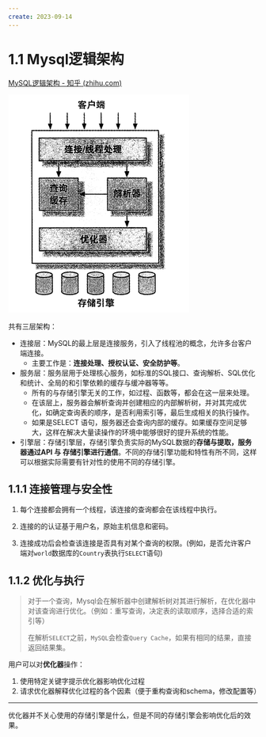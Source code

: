 ```yaml
---
create: 2023-09-14
---
```

# 1.1 Mysql逻辑架构

[MySQL逻辑架构 - 知乎 (zhihu.com)](https://zhuanlan.zhihu.com/p/416970649)

<img src="./assets/image-20230914103743790.png" alt="image-20230914103743790" style="zoom:50%;" />

共有三层架构：

* 连接层：MySQL的最上层是连接服务，引入了线程池的概念，允许多台客户端连接。
  * 主要工作是：**连接处理、授权认证、安全防护等**。
* 服务层：服务层用于处理核心服务，如标准的SQL接口、查询解析、SQL优化和统计、全局的和引擎依赖的缓存与缓冲器等等。
  * 所有的与存储引擎无关的工作，如过程、函数等，都会在这一层来处理。
  * 在该层上，服务器会解析查询并创建相应的内部解析树，并对其完成优化，如确定查询表的顺序，是否利用索引等，最后生成相关的执行操作。
  * 如果是SELECT 语句，服务器还会查询内部的缓存。如果缓存空间足够大，这样在解决大量读操作的环境中能够很好的提升系统的性能。
* 引擎层：存储引擎层，存储引擎负责实际的MySQL数据的**存储与提取，服务器通过API 与 存储引擎进行通信**。不同的存储引擎功能和特性有所不同，这样可以根据实际需要有针对性的使用不同的存储引擎。

## 1.1.1 连接管理与安全性

1. 每个连接都会拥有一个线程，该连接的查询都会在该线程中执行。

2. 连接的的认证基于用户名，原始主机信息和密码。

3. 连接成功后会检查该连接是否具有对某个查询的权限。(例如，是否允许客户端对`world`数据库的`Country`表执行`SELECT`语句)

## 1.1.2 优化与执行

> 对于一个查询，Mysql会在解析器中创建解析树对其进行解析，在优化器中对该查询进行优化。（例如：重写查询，决定表的读取顺序，选择合适的索引等）
>
> 在解析`SELECT`之前，`MySQL`会检查`Query Cache`，如果有相同的结果，直接返回结果集。

用户可以对**优化器**操作：

1. 使用特定关键字提示优化器影响优化过程
2. 请求优化器解释优化过程的各个因素（便于重构查询和schema，修改配置等）

---

​	优化器并不关心使用的存储引擎是什么，但是不同的存储引擎会影响优化后的效果。

